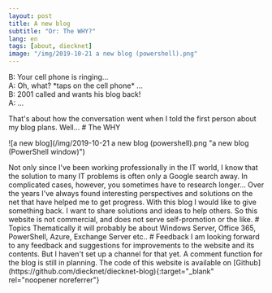 ```yaml
---
layout: post
title: A new blog
subtitle: "Or: The WHY?"
lang: en
tags: [about, diecknet]
image: "/img/2019-10-21 a new blog (powershell).png"
---
```

<div class="w3-panel w3-leftbar w3-light-grey">
  <p class="w3-large w3-serif">
B: Your cell phone is ringing...<br />
A: Oh, what? *taps on the cell phone* ...<br />
B: 2001 called and wants his blog back!<br />
A: ...
  </p>
</div>
That's about how the conversation went when I told the first person about my blog plans. Well...
# The WHY
<p>
![a new blog](/img/2019-10-21 a new blog (powershell).png "a new blog (PowerShell window)")<br /></p>
Not only since I've been working professionally in the IT world, I know that the solution to many IT problems is often only a Google search away. In complicated cases, however, you sometimes have to research longer... Over the years I've always found interesting perspectives and solutions on the net that have helped me to get progress. With this blog I would like to give something back. I want to share solutions and ideas to help others. So this website is not commercial, and does not serve self-promotion or the like.
# Topics
Thematically it will probably be about Windows Server, Office 365, PowerShell, Azure, Exchange Server etc..
# Feedback
I am looking forward to any feedback and suggestions for improvements to the website and its contents. But I haven't set up a channel for that yet. A comment function for the blog is still in planning. The code of this website is available on [Github](https://github.com/diecknet/diecknet-blog){:target="_blank" rel="noopener noreferrer"}